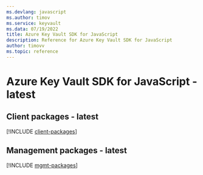 ```yaml
---
ms.devlang: javascript
ms.author: timov
ms.service: keyvault
ms.data: 07/19/2022
title: Azure Key Vault SDK for JavaScript
description: Reference for Azure Key Vault SDK for JavaScript
author: timovv
ms.topic: reference
---
```

# Azure Key Vault SDK for JavaScript - latest

## Client packages - latest
[!INCLUDE [client-packages](key-vault-client-index.md)]
## Management packages - latest
[!INCLUDE [mgmt-packages](key-vault-mgmt-index.md)]

